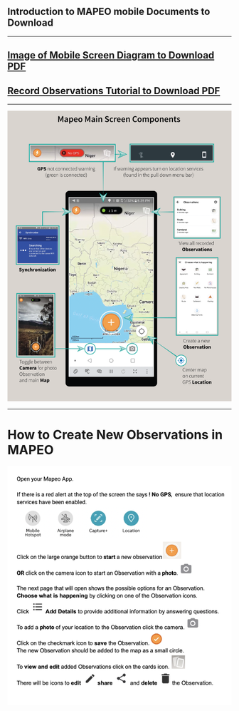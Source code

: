 ## Introduction to MAPEO mobile Documents to Download

---

## [Image of Mobile Screen Diagram to Download PDF](docsPDF/AdamawaPDF.pdf)

## [Record Observations Tutorial to Download PDF](docsPDF/recordObservations.pdf)

---

![Mobile Diagram](images/Adam.png)

---

# How to Create New Observations in MAPEO 
![figure1.1.1.png](images/IntroTextAi.png)